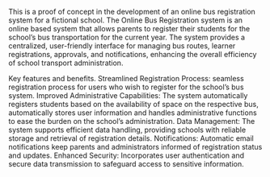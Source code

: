 This is a proof of concept in the development of an online bus registration system for a fictional school.  The Online Bus Registration system is an online based system that allows parents to register their students for the school’s bus transportation for the current year. The system provides a 
centralized, user-friendly interface for managing bus routes, learner registrations, approvals, and notifications, enhancing the overall efficiency of school transport administration.  

Key features and benefits. 
Streamlined Registration Process: seamless registration process for users who wish to register for the school’s bus system. 
Improved Administrative Capabilities: The system automatically registers students based on the availability of space on the respective bus, automatically stores user information and handles administrative functions to ease the burden 
on the school’s administration. 
Data Management: The system supports efficient data handling, providing schools with reliable storage and retrieval of registration details. 
Notifications: Automatic email notifications keep parents and administrators informed of registration status and updates. 
Enhanced Security: Incorporates user authentication and secure data transmission to safeguard access to sensitive information. 

